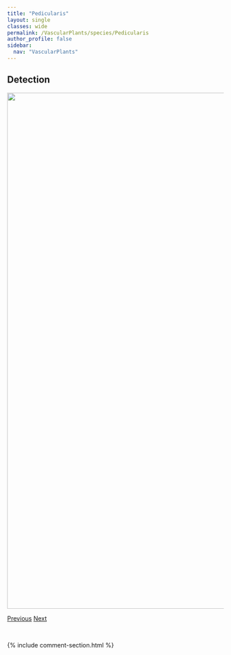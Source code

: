 ```yaml
---
title: "Pedicularis"
layout: single
classes: wide
permalink: /VascularPlants/species/Pedicularis
author_profile: false
sidebar:
  nav: "VascularPlants"
---
```


<h2>Detection</h2>

<a href="https://drive.google.com/uc?export=view&id=1rMJR6dU77Fgexkt27ga0L8d7wdiM_frQ">
<img src="https://drive.google.com/uc?export=view&id=1rMJR6dU77Fgexkt27ga0L8d7wdiM_frQ" height = "1200" width = "800">
</a>


<a href="/DevelopmentWebsite/VascularPlants/species/PastinacaSativa" class="pagination--pager" title="Pastinaca sativa">Previous</a> <a href="/DevelopmentWebsite/VascularPlants/species/PedicularisBracteosa" class="pagination--pager" title="Western Lousewort">Next</a>

<p>&nbsp;</p>

{% include comment-section.html %}
